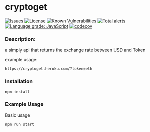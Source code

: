 cryptoget
=========

[![Issues](https://img.shields.io/github/issues/Crucible-Standard/cryptoget.svg)](https://github.com/Crucible-Standard/cryptoget/issues)
[![License](https://img.shields.io/badge/license-GPL-blue.svg)](https://github.com/Crucible-Standard/cryptoget/blob/main/LICENSE)
![Known Vulnerabilities](https://snyk.io/test/github/Crucible-Standard/cryptoget/badge.svg)
[![Total alerts](https://img.shields.io/lgtm/alerts/g/Crucible-Standard/cryptoget.svg?logo=lgtm&logoWidth=18)](https://lgtm.com/projects/g/Crucible-Standard/cryptoget/alerts/)
[![Language grade: JavaScript](https://img.shields.io/lgtm/grade/javascript/g/Crucible-Standard/cryptoget.svg?logo=lgtm&logoWidth=18)](https://lgtm.com/projects/g/Crucible-Standard/cryptoget/context:javascript)
[![codecov](https://codecov.io/gh/Crucible-Standard/cryptoget/branch/main/graph/badge.svg)](https://codecov.io/gh/Crucible-Standard/cryptoget)


### Description:

a simply api that returns the exchange rate between USD and Token

example usage:

```
https://cryptoget.heroku.com/?token=eth
```


### Installation

```
npm install
```
### Example Usage

Basic usage
```
npm run start
```
